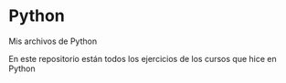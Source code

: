# Python
Mis archivos de Python

En este repositorio están todos los ejercicios de los cursos que hice en Python
